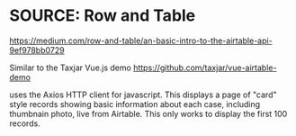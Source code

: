 # SOURCE: Row and Table
https://medium.com/row-and-table/an-basic-intro-to-the-airtable-api-9ef978bb0729

Similar to the Taxjar Vue.js demo
https://github.com/taxjar/vue-airtable-demo


uses the Axios HTTP client for javascript.
This displays a page of "card" style records showing basic information about each case, including thumbnain photo, live from Airtable.
This only works to display the first 100 records.